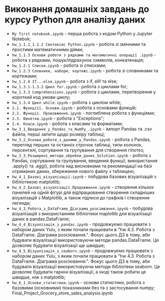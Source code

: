 # Виконання домашніх завдань до курсу Python для аналізу даних
- `My first notebook.ipynb` - перша робота з кодом Python у Jupyter Notebok;
- `hw_1.1.1_1.1.2 Cинтаксис Python.ipynb` - робота зі змінними та простими математичними діями;
- `hw_1.1.3 Основи роботи з рядками та математичні операції .ipynb` - робота з рядками, пошук/підрахунок символів, конкатенація;
- `hw_1.2.1 Списки.ipynb` - робота зі списками;
- `hw_1.2.3 Словники, набори, кортежі.ipynb` - робота зі словниками та кортежами;
- `hw_1.2.4 If...else.ipynb` - робота з if, elif та else;
- `hw_1.3.1-1.3.2 Цикл for.ipynb` - робота з циклами for;
- `hw_1.3.3 Comprehensions.ipynb` - робота з циклами, перетворення у короткий код умови циклу;
- `hw_1.3.4 Цикл while.ipynb` - робота з циклом while;
- `2.1. Функціїї. Основи.ipynb` - робота з основами функцій;
- `2.2. Функції. Прововження.ipynb` - поглиблена робота з функціями;
- `2.3. Винятки.ipynb` - робота з "Exceptions";
- `2.4. Класи.ipynb` - робота з класами та форматами;
- `hw_3_1_Введення_у_Pandas_та_NumPy_.ipynb` - імпорт Pandas та .csv файла, перші запити щодо розміру таблиці;
- `hw_3_2_Основи_роботи_з_даними_у_Pandas.ipynb` - робота з Pandas, перегляд перших та останніх строчок таблиці, типи колонок, персентилі, сортування та групування для створення гіпотез;
- `hw_3_3_Розширені_методи_обробки_даних_Solution.ipynb` - робота з Pandas, сортування та групування, введення функції, використання .apply() та .agg(), робота над висновками та рекомендації на базі отриманих даних, збереження нового файлу з таблицею;
- `hw_4_1_Базові_візуалізації.ipynb` - побудова базових візуалізацій з бібліотекою matplotlib;
- `hw_4_2_Базові_візуалізації_Продовження.ipynb` - створення кількох панелей на одній фігурі для відпрацювання створення складніших візуалізацій з Matplotlib, а також підписи до графіків і створення легенди;
- `hw_4_3_Робота_з_DataFrame_Діаграма_розсіювання.ipynb` - побудова візуалізацій з використанням бібліотеки maplotlib для візуалізації даних в pandas.DataFrame;
- `hw_4_4_Візуалізація_з_pandas.ipynb` - продовжуємо працювати з набором даних Yulu, з яким почали працювати в "hw 4.3. Робота з DataFrame. Діаграма розсіювання.". Фокус цього ДЗ в тому, аби будувати візуалізації використовуючи методи pandas.DataFrame. Це дозволяє будувати візуалізації ще швидше;
- `hw_4_5_Візуалізація_з_seaborn.ipynb` - продовжуємо працювати з набором даних Yulu, з яким почали працювати в "hw 4.3. Робота з DataFrame. Діаграма розсіювання.". Фокус цього ДЗ в тому, аби будувати візуалізації використовуючи методи бібліотеки seaborn. Це дозволяє будувати гарніні візуалізації, а іноді також робити це швидше, ніж з matplotlib;
- `hw_6_1_Основи_статистики.ipynb` - основи статистики, робота з базовими (основними) показниками без та з застосування numpy;
Final_Project_Grocery_store_sales_analysis.ipynb
